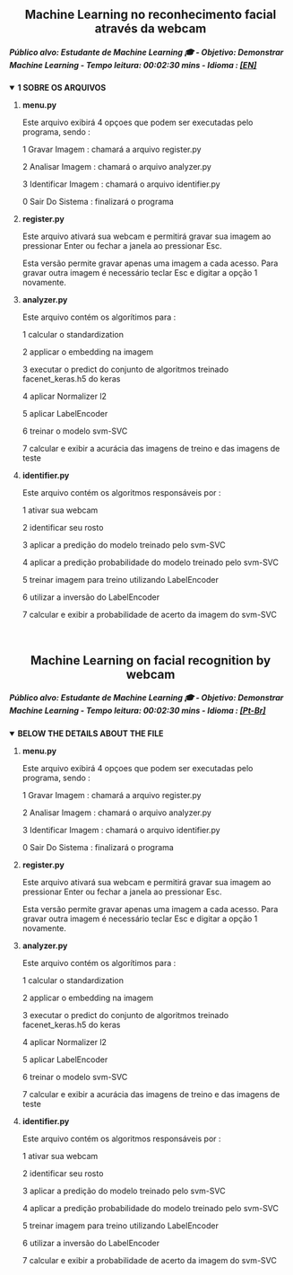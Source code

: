 <h2 align="center"><strong><a id="lang-ptbr">Machine Learning no reconhecimento facial através da webcam</a></strong></h2>
<h5 align="left">Público alvo: Estudante de Machine Learning &#x1F393; - Objetivo: Demonstrar Machine Learning - Tempo leitura: 00:02:30 mins - Idioma : <a href="#lang-en">[EN]</a>󠁧󠁢󠁥󠁮󠁧󠁿</h5>
<details open class="sbdocs sbdocs-details">
  <summary class="sbdocs sbdocs-summary"><strong>1 SOBRE OS ARQUIVOS</strong></summary>
  <ol>
    <li><strong>menu.py</strong>
      <p>Este arquivo exibirá 4 opçoes que podem ser executadas pelo programa, sendo : </p>
      <p>1 Gravar Imagem : chamará a arquivo register.py</p>
      <p>2 Analisar Imagem : chamará o arquivo analyzer.py</p>
      <p>3 Identificar Imagem : chamará o arquivo identifier.py</p>
      <p>0 Sair Do Sistema : finalizará o programa</p>
    </li>
    <li><strong>register.py</strong>
      <p>Este arquivo ativará sua webcam e permitirá gravar sua imagem ao pressionar Enter ou fechar a janela ao pressionar Esc.</p>
      <p>Esta versão permite gravar apenas uma imagem a cada acesso. Para gravar outra imagem é necessário teclar Esc e digitar a opção 1 novamente.</p>
    </li>
    <li><strong>analyzer.py</strong>
      <p>Este arquivo contém os algorítimos para :</p>
      <p>1 calcular o standardization</p>
      <p>2 applicar o embedding na imagem</p>
      <p>3 executar o predict do conjunto de algoritmos treinado facenet_keras.h5 do keras</p>
      <p>4 aplicar Normalizer l2</p>
      <p>5 aplicar LabelEncoder</p>
      <p>6 treinar o modelo svm-SVC</p>
      <p>7 calcular e exibir a acurácia das imagens de treino e das imagens de teste</p>
    </li>
    <li><strong>identifier.py</strong>
      <p>Este arquivo contém os algoritmos responsáveis por :</p>
      <p>1 ativar sua webcam</p>
      <p>2 identificar seu rosto</p>
      <p>3 aplicar a predição do modelo treinado pelo svm-SVC</p>
      <p>4 aplicar a predição probabilidade do modelo treinado pelo svm-SVC</p>
      <p>5 treinar imagem para treino utilizando LabelEncoder</p>
      <p>6 utilizar a inversão do LabelEncoder</p>
      <p>7 calcular e exibir a probabilidade de acerto da imagem do svm-SVC</p>
    </li>
  </ol>
</details><br>

<h2 align="center"><strong><a id="lang-en">Machine Learning on facial recognition by webcam</a></strong></h2>
<h5 align="left">Público alvo: Estudante de Machine Learning &#x1F393; - Objetivo: Demonstrar Machine Learning - Tempo leitura: 00:02:30 mins - Idioma : <a href="#lang-ptbr">[Pt-Br]</a>󠁧󠁢󠁥󠁮󠁧󠁿</h5>
<details open class="sbdocs sbdocs-details">
  <summary class="sbdocs sbdocs-summary"><strong>BELOW THE DETAILS ABOUT THE FILE</strong></summary>
  <ol>
    <li><strong>menu.py</strong>
      <p>Este arquivo exibirá 4 opçoes que podem ser executadas pelo programa, sendo : </p>
      <p>1 Gravar Imagem : chamará a arquivo register.py</p>
      <p>2 Analisar Imagem : chamará o arquivo analyzer.py</p>
      <p>3 Identificar Imagem : chamará o arquivo identifier.py</p>
      <p>0 Sair Do Sistema : finalizará o programa</p>
    </li>
    <li><strong>register.py</strong>
      <p>Este arquivo ativará sua webcam e permitirá gravar sua imagem ao pressionar Enter ou fechar a janela ao pressionar Esc.</p>
      <p>Esta versão permite gravar apenas uma imagem a cada acesso. Para gravar outra imagem é necessário teclar Esc e digitar a opção 1 novamente.</p>
    </li>
    <li><strong>analyzer.py</strong>
      <p>Este arquivo contém os algorítimos para :</p>
      <p>1 calcular o standardization</p>
      <p>2 applicar o embedding na imagem</p>
      <p>3 executar o predict do conjunto de algoritmos treinado facenet_keras.h5 do keras</p>
      <p>4 aplicar Normalizer l2</p>
      <p>5 aplicar LabelEncoder</p>
      <p>6 treinar o modelo svm-SVC</p>
      <p>7 calcular e exibir a acurácia das imagens de treino e das imagens de teste</p>
    </li>
    <li><strong>identifier.py</strong>
      <p>Este arquivo contém os algoritmos responsáveis por :</p>
      <p>1 ativar sua webcam</p>
      <p>2 identificar seu rosto</p>
      <p>3 aplicar a predição do modelo treinado pelo svm-SVC</p>
      <p>4 aplicar a predição probabilidade do modelo treinado pelo svm-SVC</p>
      <p>5 treinar imagem para treino utilizando LabelEncoder</p>
      <p>6 utilizar a inversão do LabelEncoder</p>
      <p>7 calcular e exibir a probabilidade de acerto da imagem do svm-SVC</p>
    </li>
  </ol>
</details><br>
